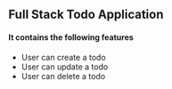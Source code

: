 ## Full Stack Todo Application
#### It contains the following features 
 - User can create a todo
 - User can update a todo
 - User can delete a todo


